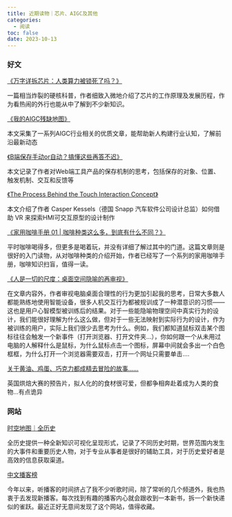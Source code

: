 ```yaml
---
title: 近期读物｜芯片、AIGC及其他
categories:
  - 阅读
toc: false
date: 2023-10-13
---
```


### 好文

[《万字详拆芯片：人类算力被锁死了吗？》](https://sspai.com/post/83398)

一篇相当炸裂的硬核科普，作者细致入微地介绍了芯片的工作原理及发展历程，作为看热闹的外行也能从中了解到不少新知识。



[《我的AIGC残缺地图》](https://f7rdq2pzot.feishu.cn/docx/FkE4dk067o02pqxg3QOcyTs6nee)

本文采集了一系列AIGC行业相关的优质文章，能帮助新人构建行业认知，了解前沿最新动态



[《B端保存手动or自动？搞懂这些再答不迟》](https://mp.weixin.qq.com/s/0lZhohJ9-7GUo7mJFdtA4g)

本文记录了作者对Web端工具产品的保存机制的思考，包括保存的对象、位置、触发机制、交互和反馈等



[《The Process Behind the Touch Interaction Concept》](https://www.theturnsignalblog.com/blog/behind-touch-concept/)

本文介绍了作者 Casper Kessels（德国 Snapp 汽车软件公司设计总监）如何借助 VR 来探索HMI可交互原型的设计制作



[《家用咖啡手册 01 | 咖啡种类这么多，到底有什么不同？》](https://sspai.com/post/78230)

平时咖啡喝得多，但更多是喝着玩，并没有详细了解过其中的门道。这篇文章则是很好的入门读物，从对咖啡种类的介绍开始，作者已经写了一个系列的家用咖啡手册，咖啡知识扫盲，值得一读。



[《人是一切的尺度：桌面空间隐喻的再审视》](https://utgd.net/article/20246)

在文章内容外，作者审视电脑桌面合理性的行为更加引起我的思考，日常大多数人都能熟练地使用智能设备，很多人机交互行为都被规训成了一种潜意识的习惯——这也是用户心智模型被训练后的结果。对于一些能隐喻物理空间中真实行为的设计，我们能很好理解为什么这么做，但对于一些无法映射到实际行为的设计，作为被训练的用户，实际上我们很少去思考为什么。例如，我们都知道鼠标双击某个图标往往会触发一个新事件（打开浏览器、打开文件夹...），你如何跟一个从未用过电脑的人解释什么是鼠标，为什么鼠标点击一个图标，屏幕中间就会多出一个白色框框，为什么打开一个浏览器需要双击，打开一个网址只需要单击....



[关于黄油、鸡蛋、巧克力都成精去冒险的故事……](https://www.topys.cn/article/33988)

英国烘焙大赛的预告片，拟人化的的食材很可爱，但都争相奔赴着成为人类的食物...有点诡异



### 网站

[时空地图｜全历史](https://www.allhistory.com/map)

全历史提供一种全新知识可视化呈现形式，记录了不同历史时期，世界范围内发生的大事件和重要历史人物，对于专业从事者是很好的辅助工具，对于历史爱好者是高效的信息获取渠道。



[中文播客榜](https://xyzrank.com/#/)

今年以来，听播客的时间挤占了我不少听歌时间，除了常听的几个频道外，我也热衷于去发现新播客。每次找到有趣的播客内心就会跟收到一本新书，拆一个新快递似的雀跃。最近正好无意间发现了这个网站，值得收藏。

